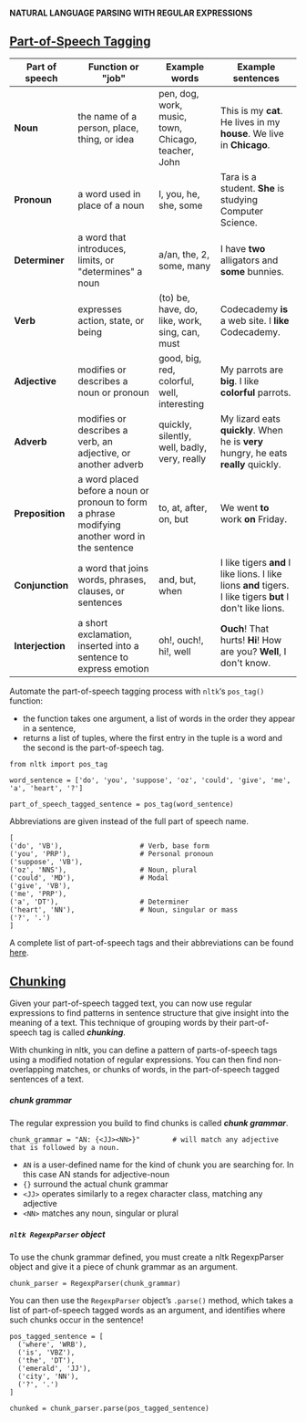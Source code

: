 #### NATURAL LANGUAGE PARSING WITH REGULAR EXPRESSIONS
## [Part-of-Speech Tagging](https://www.codecademy.com/paths/build-chatbots-with-python/tracks/rule-based-chatbots/modules/nlp-language-parsing/lessons/nlp-regex-parsing-intro/exercises/pos-tagging)

| Part of speech | Function or "job" | Example words | Example sentences |
| --- | --- | --- | --- |
| **Noun** | the name of a person, place, thing, or idea | pen, dog, work, music, town, Chicago, teacher, John | This is my **cat**. He lives in my **house**. We live in **Chicago**. |
| **Pronoun** | a word used in place of a noun | I, you, he, she, some | Tara is a student. **She** is studying Computer Science. |
| **Determiner** | a word that introduces, limits, or "determines" a noun | a/an, the, 2, some, many | I have **two** alligators and **some** bunnies. |
| **Verb** | expresses action, state, or being | (to) be, have, do, like, work, sing, can, must | Codecademy **is** a web site. I **like** Codecademy. |
| **Adjective** | modifies or describes a noun or pronoun | good, big, red, colorful, well, interesting | My parrots are **big**. I like **colorful** parrots. |
| **Adverb** | modifies or describes a verb, an adjective, or another adverb | quickly, silently, well, badly, very, really | My lizard eats **quickly**. When he is **very** hungry, he eats **really** quickly. |
| **Preposition** | a word placed before a noun or pronoun to form a phrase modifying another word in the sentence | to, at, after, on, but | We went **to** work **on** Friday. |
| **Conjunction** | a word that joins words, phrases, clauses, or sentences | and, but, when | I like tigers **and** I like lions. I like lions **and** tigers. I like tigers **but** I don't like lions. |
| **Interjection** | a short exclamation, inserted into a sentence to express emotion | oh!, ouch!, hi!, well | **Ouch**! That hurts! **Hi**! How are you? **Well**, I don't know. |

Automate the part-of-speech tagging process with `nltk`‘s `pos_tag()` function:
* the function takes one argument, a list of words in the order they appear in a sentence,
* returns a list of tuples, where the first entry in the tuple is a word and the second is the part-of-speech tag.

```
from nltk import pos_tag

word_sentence = ['do', 'you', 'suppose', 'oz', 'could', 'give', 'me', 'a', 'heart', '?']

part_of_speech_tagged_sentence = pos_tag(word_sentence)
```
Abbreviations are given instead of the full part of speech name.
```
[
('do', 'VB'),                   # Verb, base form
('you', 'PRP'),                 # Personal pronoun 
('suppose', 'VB'), 
('oz', 'NNS'),                  # Noun, plural
('could', 'MD'),                # Modal
('give', 'VB'), 
('me', 'PRP'), 
('a', 'DT'),                    # Determiner
('heart', 'NN'),                # Noun, singular or mass 
('?', '.')
]
```
A complete list of part-of-speech tags and their abbreviations can be found [here](https://www.ling.upenn.edu/courses/Fall_2003/ling001/penn_treebank_pos.html).
## [Chunking](https://www.codecademy.com/paths/build-chatbots-with-python/tracks/rule-based-chatbots/modules/nlp-language-parsing/lessons/nlp-regex-parsing-intro/exercises/intro-chunking)
Given your part-of-speech tagged text, you can now use regular expressions to find patterns in sentence structure that give insight into the meaning of a text. This technique of grouping words by their part-of-speech tag is called ***chunking***.

With chunking in nltk, you can define a pattern of parts-of-speech tags using a modified notation of regular expressions. You can then find non-overlapping matches, or chunks of words, in the part-of-speech tagged sentences of a text.

##### chunk grammar
The regular expression you build to find chunks is called ***chunk grammar***.
```
chunk_grammar = "AN: {<JJ><NN>}"        # will match any adjective that is followed by a noun.
```
* `AN` is a user-defined name for the kind of chunk you are searching for. In this case AN stands for adjective-noun
* `{}` surround the actual chunk grammar
* `<JJ>` operates similarly to a regex character class, matching any adjective
* `<NN>` matches any noun, singular or plural

##### `nltk RegexpParser` object
To use the chunk grammar defined, you must create a nltk RegexpParser object and give it a piece of chunk grammar as an argument.
```
chunk_parser = RegexpParser(chunk_grammar)
```
You can then use the `RegexpParser` object’s `.parse()` method, which takes a list of part-of-speech tagged words as an argument, and identifies where such chunks occur in the sentence!
```
pos_tagged_sentence = [
  ('where', 'WRB'), 
  ('is', 'VBZ'), 
  ('the', 'DT'), 
  ('emerald', 'JJ'), 
  ('city', 'NN'), 
  ('?', '.')
]

chunked = chunk_parser.parse(pos_tagged_sentence)
```
